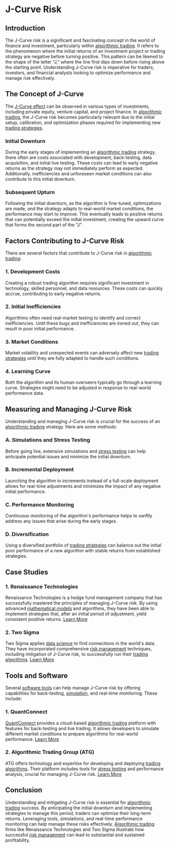 # J-Curve Risk

## Introduction
The J-Curve risk is a significant and fascinating concept in the world of finance and investment, particularly within [algorithmic trading](../a/algorithmic_trading.md). It refers to the phenomenon where the initial returns of an investment project or trading strategy are negative before turning positive. This pattern can be likened to the shape of the letter "J," where the line first dips down before rising above the starting point. Understanding J-Curve risk is imperative for traders, investors, and financial analysts looking to optimize performance and manage risk effectively.

## The Concept of J-Curve
The [J-Curve effect](../j/j-curve_effect.md) can be observed in various types of investments, including private equity, venture capital, and project finance. In [algorithmic trading](../a/algorithmic_trading.md), the J-Curve risk becomes particularly relevant due to the initial setup, calibration, and optimization phases required for implementing new [trading strategies](../t/trading_strategies.md).

### Initial Downturn
During the early stages of implementing an [algorithmic trading](../a/algorithmic_trading.md) strategy, there often are costs associated with development, back-testing, data acquisition, and initial live testing. These costs can lead to early negative returns as the strategy may not immediately perform as expected. Additionally, inefficiencies and unforeseen market conditions can also contribute to this initial downturn.

### Subsequent Upturn
Following the initial downturn, as the algorithm is fine-tuned, optimizations are made, and the strategy adapts to real-world market conditions, the performance may start to improve. This eventually leads to positive returns that can potentially exceed the initial investment, creating the upward curve that forms the second part of the "J".

## Factors Contributing to J-Curve Risk
There are several factors that contribute to J-Curve risk in [algorithmic trading](../a/algorithmic_trading.md):

### 1. Development Costs
Creating a robust trading algorithm requires significant investment in technology, skilled personnel, and data resources. These costs can quickly accrue, contributing to early negative returns.

### 2. Initial Inefficiencies
Algorithms often need real-market testing to identify and correct inefficiencies. Until these bugs and inefficiencies are ironed out, they can result in poor initial performance.

### 3. Market Conditions
Market volatility and unexpected events can adversely affect new [trading strategies](../t/trading_strategies.md) until they are fully adapted to handle such conditions.

### 4. Learning Curve
Both the algorithm and its human overseers typically go through a learning curve. Strategies might need to be adjusted in response to real-world performance data.

## Measuring and Managing J-Curve Risk
Understanding and managing J-Curve risk is crucial for the success of an [algorithmic trading](../a/algorithmic_trading.md) strategy. Here are some methods:

### A. Simulations and Stress Testing
Before going live, extensive simulations and [stress testing](../s/stress_testing_in_trading.md) can help anticipate potential issues and minimize the initial downturn.

### B. Incremental Deployment
Launching the algorithm in increments instead of a full-scale deployment allows for real-time adjustments and minimizes the impact of any negative initial performance.

### C. Performance Monitoring
Continuous monitoring of the algorithm's performance helps to swiftly address any issues that arise during the early stages.

### D. Diversification
Using a diversified portfolio of [trading strategies](../t/trading_strategies.md) can balance out the initial poor performance of a new algorithm with stable returns from established strategies.

## Case Studies
### 1. Renaissance Technologies
Renaissance Technologies is a hedge fund management company that has successfully mastered the principles of managing J-Curve risk. By using advanced [mathematical models](../m/mathematical_models_in_trading.md) and algorithms, they have been able to implement strategies that, after an initial period of adjustment, yield consistent positive returns.
[Learn More](https://www.rentec.com/)

### 2. Two Sigma
Two Sigma applies [data science](../d/data_science_in_trading.md) to find connections in the world's data. They have incorporated comprehensive [risk management](../r/risk_management.md) techniques, including mitigation of J-Curve risk, to successfully run their [trading algorithms](../t/trading_algorithms.md).
[Learn More](https://www.twosigma.com/)

## Tools and Software
Several [software tools](../s/software_tools_for_trading.md) can help manage J-Curve risk by offering capabilities for back-testing, [simulation](../s/simulation_in_trading.md), and real-time monitoring. These include:

### 1. QuantConnect
[QuantConnect](../q/quantconnect.md) provides a cloud-based [algorithmic trading](../a/algorithmic_trading.md) platform with features for back-testing and live trading. It allows developers to simulate different market conditions to prepare algorithms for real-world performance.
[Learn More](https://www.quantconnect.com/)

### 2. Algorithmic Trading Group (ATG)
ATG offers technology and expertise for developing and deploying [trading algorithms](../t/trading_algorithms.md). Their platform includes tools for [stress testing](../s/stress_testing_in_trading.md) and performance analysis, crucial for managing J-Curve risk.
[Learn More](https://atgforex.com/)

## Conclusion
Understanding and mitigating J-Curve risk is essential for [algorithmic trading](../a/algorithmic_trading.md) success. By anticipating the initial downturn and implementing strategies to manage this period, traders can optimize their long-term returns. Leveraging tools, simulations, and real-time performance monitoring can help manage these risks effectively. [Algorithmic trading](../a/algorithmic_trading.md) firms like Renaissance Technologies and Two Sigma illustrate how successful [risk management](../r/risk_management.md) can lead to substantial and sustained profitability.
